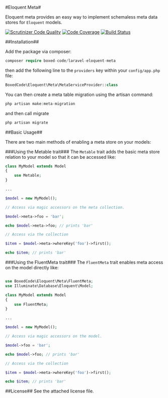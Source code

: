#Eloquent Meta#

Eloquent meta provides an easy way to implement schemaless meta data stores for `Eloquent` models.


[![Scrutinizer Code Quality](https://scrutinizer-ci.com/g/boxedcode/laravel-eloquent-meta/badges/quality-score.png?b=master)](https://scrutinizer-ci.com/g/boxedcode/laravel-eloquent-meta/?branch=master)
[![Code Coverage](https://scrutinizer-ci.com/g/boxedcode/laravel-eloquent-meta/badges/coverage.png?b=master)](https://scrutinizer-ci.com/g/boxedcode/laravel-eloquent-meta/?branch=master)
[![Build Status](https://scrutinizer-ci.com/g/boxedcode/laravel-eloquent-meta/badges/build.png?b=master)](https://scrutinizer-ci.com/g/boxedcode/laravel-eloquent-meta/build-status/master)

##Installation##

Add the package via composer:

```php
composer require boxed-code/laravel-eloquent-meta
```

then add the following
line to the `providers` key within your `config/app.php` file:

```php
BoxedCode\Eloquent\Meta\MetaServiceProvider::class
```
You can then create a meta table migration using the artisan command:

```php
php artisan make:meta-migration
```
and then call migrate

```php
php artisan migrate
```

##Basic Usage##

There are two main methods of enabling a meta store on your models:

###Using the Metable trait###
The `Metable` trait adds the basic meta store relation to your model so that it can be accessed like:

```php
class MyModel extends Model
{
    use Metable;
}

...

$model = new MyModel();

// Access via magic accessors on the meta collection.

$model->meta->foo = 'bar';

echo $model->meta->foo; // prints 'bar'

// Access via the collection

$item = $model->meta->whereKey('foo')->first();

echo $item; // prints 'bar'

```

###Using the FluentMeta trait###
The `FluentMeta` trait enables meta access on the model directly like:

```php

use BoxedCode\Eloquent\Meta\FluentMeta;
use Illuminate\Database\Eloquent\Model;

class MyModel extends Model
{
    use FluentMeta;
}

...

$model = new MyModel();

// Access via magic accessors on the model.

$model->foo = 'bar';

echo $model->foo; // prints 'bar'

// Access via the collection

$item = $model->meta->whereKey('foo')->first();

echo $item; // prints 'bar'

```

##License##
See the attached license file.
